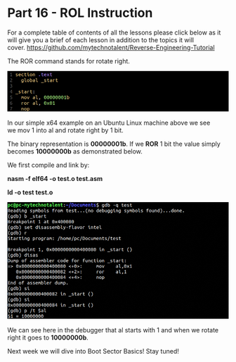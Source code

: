 # Part 16 - ROL Instruction

For a complete table of contents of all the lessons please click below as it will give you a brief of each lesson in addition to the topics it will cover.&nbsp;https://github.com/mytechnotalent/Reverse-Engineering-Tutorial

The ROR command stands for rotate right.

<div class="slate-resizable-image-embed slate-image-embed__resize-full-width"><img src="/imgs/1544181149655.jpg"/></div>

In our simple x64 example on an Ubuntu Linux machine above we see we&nbsp;mov 1&nbsp;into&nbsp;al&nbsp;and rotate right by 1 bit.

The binary representation is __00000001b__.&nbsp;If we __ROR__ 1 bit the value simply becomes __10000000b__ as demonstrated below.

We first compile and link by:

__nasm -f elf64 -o test.o test.asm__

__ld -o test test.o__

<div class="slate-resizable-image-embed slate-image-embed__resize-full-width"><img src="/imgs/1544181229818.jpg"/></div>

We can see here in the debugger that&nbsp;al&nbsp;starts with&nbsp;1&nbsp;and when we rotate right it goes to&nbsp;__10000000b__.

Next week we will dive into Boot Sector Basics! Stay tuned!